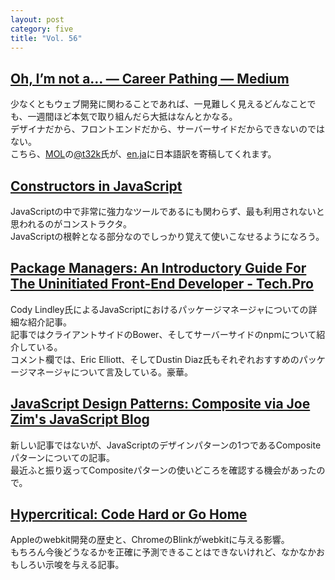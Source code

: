 ```yaml
---
layout: post
category: five
title: "Vol. 56"
---
```


## [Oh, I’m not a… — Career Pathing — Medium](https://medium.com/career-pathing/349656f95dab)

少なくともウェブ開発に関わることであれば、一見難しく見えるどんなことでも、一週間ほど本気で取り組んだら大抵はなんとかなる。  
デザイナだから、フロントエンドだから、サーバーサイドだからできないのではない。  
こちら、[MOL](http://t32k.me/mol/)の[@t32k](https://twitter.com/t32k)氏が、[en.ja](http://enja.studiomohawk.com/)に日本語訳を寄稿してくれます。

## [Constructors in JavaScript](http://designpepper.com/blog/drips/constructors-in-javascript)

JavaScriptの中で非常に強力なツールであるにも関わらず、最も利用されないと思われるのがコンストラクタ。  
JavaScriptの根幹となる部分なのでしっかり覚えて使いこなせるようになろう。

## [Package Managers: An Introductory Guide For The Uninitiated Front-End Developer - Tech.Pro](http://tech.pro/tutorial/1190/package-managers-an-introductory-guide-for-the-uninitiated-front-end-developer)

Cody Lindley氏によるJavaScriptにおけるパッケージマネージャについての詳細な紹介記事。  
記事ではクライアントサイドのBower、そしてサーバーサイドのnpmについて紹介している。  
コメント欄では、Eric Elliott、そしてDustin Diaz氏もそれぞれおすすめのパッケージマネージャについて言及している。豪華。

## [JavaScript Design Patterns: Composite via Joe Zim's JavaScript Blog](http://www.joezimjs.com/javascript/javascript-design-patterns-composite/)

新しい記事ではないが、JavaScriptのデザインパターンの1つであるCompositeパターンについての記事。  
最近ふと振り返ってCompositeパターンの使いどころを確認する機会があったので。

## [Hypercritical: Code Hard or Go Home](http://hypercritical.co/2013/04/12/code-hard-or-go-home)

Appleのwebkit開発の歴史と、ChromeのBlinkがwebkitに与える影響。  
もちろん今後どうなるかを正確に予測できることはできないけれど、なかなかおもしろい示唆を与える記事。 